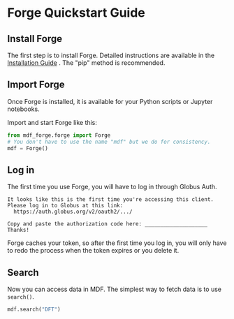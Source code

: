 # Forge Quickstart Guide
## Install Forge
The first step is to install Forge. Detailed instructions are available in the [Installation Guide](./Installation_Guide.md) . The "pip" method is recommended.

## Import Forge
Once Forge is installed, it is available for your Python scripts or Jupyter notebooks.

Import and start Forge like this:
```python 3
from mdf_forge.forge import Forge
# You don't have to use the name "mdf" but we do for consistency.
mdf = Forge()
```

## Log in
The first time you use Forge, you will have to log in through Globus Auth.
```
It looks like this is the first time you're accessing this client.
Please log in to Globus at this link:
  https://auth.globus.org/v2/oauth2/.../

Copy and paste the authorization code here: ____________________
Thanks!
```
Forge caches your token, so after the first time you log in, you will only have to redo the process when the token expires or you delete it.

## Search
Now you can access data in MDF. The simplest way to fetch data is to use `search()`.
```python 3
mdf.search("DFT")
```
